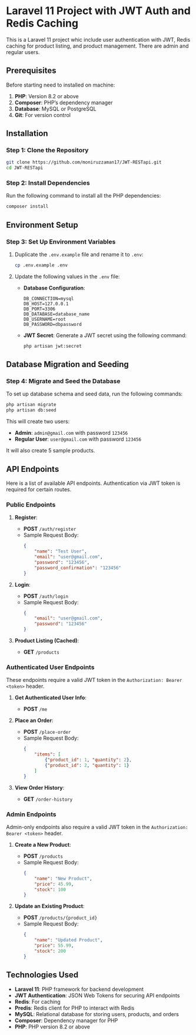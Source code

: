 
# Laravel 11 Project with JWT Auth and Redis Caching

This is a Laravel 11 project whic include user authentication with JWT, Redis caching for product listing, and product management. There are admin and regular users.

## Prerequisites

Before starting need to installed on machine:
1. **PHP**: Version 8.2 or above
2. **Composer**: PHP’s dependency manager
4. **Database**: MySQL or PostgreSQL
6. **Git**: For version control

## Installation

### Step 1: Clone the Repository

```bash
git clone https://github.com/moniruzzaman17/JWT-RESTapi.git
cd JWT-RESTapi
```
### Step 2: Install Dependencies

Run the following command to install all the PHP dependencies:

```bash
composer install
```

## Environment Setup

### Step 3: Set Up Environment Variables

1. Duplicate the `.env.example` file and rename it to `.env`:

    ```bash
    cp .env.example .env
    ```

2. Update the following values in the `.env` file:

    - **Database Configuration**:
      ```plaintext
      DB_CONNECTION=mysql
      DB_HOST=127.0.0.1
      DB_PORT=3306
      DB_DATABASE=database_name
      DB_USERNAME=root
      DB_PASSWORD=dbpassword
      ```

    - **JWT Secret**:
      Generate a JWT secret using the following command:
      ```bash
      php artisan jwt:secret
      ```

## Database Migration and Seeding

### Step 4: Migrate and Seed the Database

To set up database schema and seed data, run the following commands:

```bash
php artisan migrate
php artisan db:seed
```

This will create two users:
- **Admin**: `admin@gmail.com` with password `123456`
- **Regular User**: `user@gmail.com` with password `123456`

It will also create 5 sample products.

## API Endpoints

Here is a list of available API endpoints. Authentication via JWT token is required for certain routes.

### Public Endpoints

1. **Register**: 
   - **POST** `/auth/register`
   - Sample Request Body:
     ```json
     {
         "name": "Test User",
         "email": "user@gmail.com",
         "password": "123456",
         "password_confirmation": "123456"
     }
     ```

2. **Login**: 
   - **POST** `/auth/login`
   - Sample Request Body:
     ```json
     {
         "email": "user@gmail.com",
         "password": "123456"
     }
     ```

3. **Product Listing (Cached)**: 
   - **GET** `/products`

### Authenticated User Endpoints

These endpoints require a valid JWT token in the `Authorization: Bearer <token>` header.

1. **Get Authenticated User Info**:
   - **POST** `/me`

2. **Place an Order**: 
   - **POST** `/place-order`
   - Sample Request Body:
     ```json
     {
         "items": [
             {"product_id": 1, "quantity": 2},
             {"product_id": 2, "quantity": 1}
         ]
     }
     ```

3. **View Order History**:
   - **GET** `/order-history`

### Admin Endpoints

Admin-only endpoints also require a valid JWT token in the `Authorization: Bearer <token>` header.

1. **Create a New Product**: 
   - **POST** `/products`
   - Sample Request Body:
     ```json
     {
         "name": "New Product",
         "price": 45.99,
         "stock": 100
     }
     ```

2. **Update an Existing Product**: 
   - **POST** `/products/{product_id}`
   - Sample Request Body:
     ```json
     {
         "name": "Updated Product",
         "price": 55.99,
         "stock": 200
     }
     ```

## Technologies Used

- **Laravel 11**: PHP framework for backend development
- **JWT Authentication**: JSON Web Tokens for securing API endpoints
- **Redis**: For caching
- **Predis**: Redis client for PHP to interact with Redis
- **MySQL**: Relational database for storing users, products, and orders
- **Composer**: Dependency manager for PHP
- **PHP**: PHP version 8.2 or above
